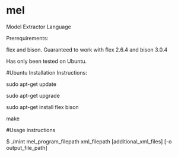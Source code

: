 # mel
Model Extractor Language

Prerequirements:

flex and bison. Guaranteed to work with flex 2.6.4 and bison 3.0.4

Has only been tested on Ubuntu.

#Ubuntu Installation Instructions:

sudo apt-get update 

sudo apt-get upgrade 

sudo apt-get install flex bison

make

#Usage instructions

$ ./mint mel_program_filepath xml_filepath [additional_xml_files] [-o output_file_path]

